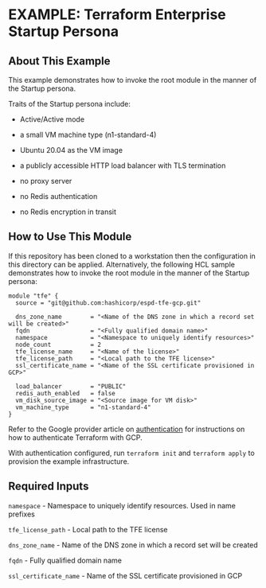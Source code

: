 # EXAMPLE: Terraform Enterprise Startup Persona

## About This Example

This example demonstrates how to invoke the root module in the manner
of the Startup persona.

Traits of the Startup persona include:

* Active/Active mode

* a small VM machine type (n1-standard-4)

* Ubuntu 20.04 as the VM image

* a publicly accessible HTTP load balancer with TLS termination

* no proxy server

* no Redis authentication

* no Redis encryption in transit

## How to Use This Module

If this repository has been cloned to a workstation then the
configuration in this directory can be applied. Alternatively, the
following HCL sample demonstrates how to invoke the root module in the
manner of the Startup persona:

```hcl
module "tfe" {
  source = "git@github.com:hashicorp/espd-tfe-gcp.git"

  dns_zone_name        = "<Name of the DNS zone in which a record set will be created>"
  fqdn                 = "<Fully qualified domain name>"
  namespace            = "<Namespace to uniquely identify resources>"
  node_count           = 2
  tfe_license_name     = "<Name of the license>"
  tfe_license_path     = "<Local path to the TFE license>"
  ssl_certificate_name = "<Name of the SSL certificate provisioned in GCP>"

  load_balancer        = "PUBLIC"
  redis_auth_enabled   = false
  vm_disk_source_image = "<Source image for VM disk>"
  vm_machine_type      = "n1-standard-4"
}
```

Refer to the Google provider article on
[authentication](https://registry.terraform.io/providers/hashicorp/google/latest/docs/guides/provider_reference#authentication)
for instructions on how to authenticate Terraform with GCP.

With authentication configured, run `terraform init` and
`terraform apply` to provision the example infrastructure.

## Required Inputs

`namespace` - Namespace to uniquely identify resources. Used in name prefixes

`tfe_license_path` - Local path to the TFE license

`dns_zone_name` - Name of the DNS zone in which a record set will be
created

`fqdn` - Fully qualified domain name

`ssl_certificate_name` - Name of the SSL certificate provisioned in GCP
